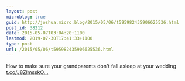 ```yaml
---
layout: post
microblog: true
guid: http://joshua.micro.blog/2015/05/06/t595982435906625536.html
post_id: 38212
date: 2015-05-07T03:04:20+1100
lastmod: 2019-07-30T17:41:33+1100
type: post
url: /2015/05/06/t595982435906625536.html
---
```

How to make sure your grandparents don't fall asleep at your wedding [t.co/J8ZlmsskO...](http://t.co/J8ZlmsskO5)
